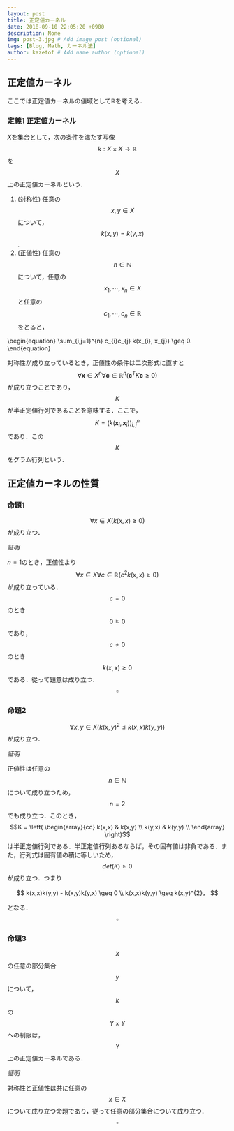 ```yaml
---
layout: post
title: 正定値カーネル
date: 2018-09-10 22:05:20 +0900
description: None
img: post-3.jpg # Add image post (optional)
tags: [Blog, Math, カーネル法]
author: kazetof # Add name author (optional)
---
```


## 正定値カーネル
ここでは正定値カーネルの値域として$\mathbb{R}$を考える．

### 定義1 正定値カーネル
$X$を集合として，次の条件を満たす写像$$k: X \times X \to \mathbb{R}$$を$$X$$上の正定値カーネルという．

1. (対称性) 任意の$$x, y \in X$$について，$$k(x, y) = k(y, x)$$.
2. (正値性) 任意の$$n \in \mathbb{N}$$について，任意の$$x_{1}, \cdots, x_{n} \in X$$と任意の$$c_{1}, \cdots, c_{n} \in \mathbb{R}$$をとると，

\begin{equation}
\sum_{i,j=1}^{n} c_{i}c_{j} k(x_{i}, x_{j}) \geq 0.
\end{equation}

対称性が成り立っているとき，正値性の条件は二次形式に直すと$$\forall \textbf{x} \in X^{n} \forall \textbf{c} \in \mathbb{R}^{n} (\textbf{c}^{T} K \textbf{c} \geq 0)$$が成り立つことであり，$$K$$が半正定値行列であることを意味する．ここで，$$K = (k(\textbf{x}_{i}, \textbf{x}_{j}))_{i,j}^{n}$$であり．この$$K$$をグラム行列という．
## 正定値カーネルの性質
### 命題1
$$\forall x \in X (k(x, x) \geq 0)$$が成り立つ．

*証明*

$n=1$のとき，正値性より$$\forall x \in X \forall c \in \mathbb{R}(c^{2}k(x,x) \geq 0)$$が成り立っている．$$c=0$$のとき$$0 \geq 0$$であり，$$c\neq0$$のとき$$k(x, x) \geq 0$$である．従って題意は成り立つ．$$\square$$

### 命題2

$$\forall x, y \in X (k(x,y)^{2} \leq k(x, x)k(y, y))$$が成り立つ．

*証明*

正値性は任意の$$n \in \mathbb{N}$$について成り立つため，$$n=2$$でも成り立つ．このとき，$$K = \left(
    \begin{array}{cc}
      k(x,x) & k(x,y) \\
      k(y,x) & k(y,y) \\
    \end{array}
\right)$$は半正定値行列である．半正定値行列あるならば，その固有値は非負である．また，行列式は固有値の積に等しいため，$$det(K) \geq 0$$が成り立つ．つまり

$$
k(x,x)k(y,y) - k(x,y)k(y,x) \geq 0 \\
k(x,x)k(y,y) \geq k(x,y)^{2}，
$$

となる．$$\square$$

### 命題3

$$X$$の任意の部分集合$$y$$について，$$k$$の$$Y \times Y$$への制限は，$$Y$$上の正定値カーネルである．

*証明*

対称性と正値性は共に任意の$$x \in X$$について成り立つ命題であり，従って任意の部分集合について成り立つ．$$\square$$
